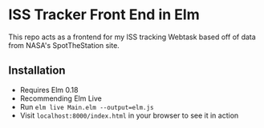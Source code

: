 # ISS Tracker Front End in Elm

This repo acts as a frontend for my ISS tracking Webtask based off of data from NASA's SpotTheStation site.

## Installation
- Requires Elm 0.18
- Recommending Elm Live
- Run `elm live Main.elm --output=elm.js`
- Visit `localhost:8000/index.html` in your browser to see it in action
